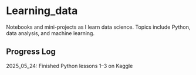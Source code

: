 # Learning_data
Notebooks and mini-projects as I learn data science. Topics include Python, data analysis, and machine learning.

## Progress Log
2025_05_24: Finished Python lessons 1–3 on Kaggle
